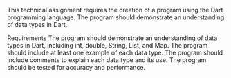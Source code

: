 This technical assignment requires the creation of a program using the Dart programming language. The program should demonstrate an understanding of data types in Dart. 

Requirements
The program should demonstrate an understanding of data types in Dart, including int, double, String, List, and Map.
The program should include at least one example of each data type.
The program should include comments to explain each data type and its use.
The program should be tested for accuracy and performance.
